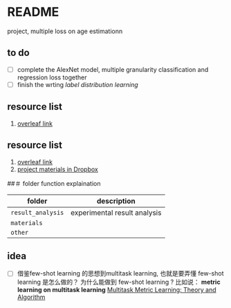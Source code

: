 # README

project, multiple loss on age estimationn

## to do  

- [ ] complete the AlexNet model, multiple granularity classification and regression loss together
- [ ] finish the wrting *label distribution learning*  

## resource list  

1. [overleaf link](https://www.overleaf.com/3118672724ytkrnhkxrfyr)  


## resource list  

1. [overleaf link](https://www.overleaf.com/3118672724ytkrnhkxrfyr)  
2. [project materials in Dropbox]()

##＃ folder function explaination  

| folder                | description                  |
| --------------------- | ---------------------------- |
| ```result_analysis``` | experimental result analysis |
| ```materials```       |                              |
| ```other```           |                              |

## idea 

- [ ] 借鉴few-shot learning 的思想到multitask learning, 也就是要弄懂 few-shot learning 是怎么做的？ 为什么能做到 few-shot learning ? 比如说： **metric learning on multitask learning**
  [Multitask Metric Learning: Theory and Algorithm](http://proceedings.mlr.press/v89/wang19f/wang19f.pdf)